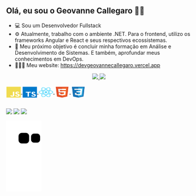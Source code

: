 ## Olá, eu sou o Geovanne Callegaro 👋🏼

- 💻 Sou um Desenvolvedor Fullstack
- ⚙ Atualmente, trabalho com o ambiente .NET. Para o frontend, utilizo os frameworks Angular e React e seus respectivos ecossistemas.
- 🌱 Meu próximo objetivo é concluir minha formação em Análise e Desenvolvimento de Sistemas. E também, aprofundar meus conhecimentos em DevOps. 
- 👨🏼‍💻 Meu website: <a href = "https://devgeovannecallegaro.vercel.app" target="_blank">https://devgeovannecallegaro.vercel.app</a>

<div align="center">
  <a href="https://github.com/geovannecallegaro">
  <img height="180em" src="https://github-readme-stats.vercel.app/api?username=geovannecallegaro&show_icons=true&theme=dark&include_all_commits=true&count_private=true"/>
  <img height="180em" src="https://github-readme-stats.vercel.app/api/top-langs/?username=geovannecallegaro&layout=compact&langs_count=7&theme=dark"/>
</div>
  
<div style="display: inline_block"><br>
  <img align="center" alt="Geovanne-Js" height="30" width="40" src="https://raw.githubusercontent.com/devicons/devicon/master/icons/javascript/javascript-plain.svg">
  <img align="center" alt="Geovanne-Ts" height="30" width="40" src="https://raw.githubusercontent.com/devicons/devicon/master/icons/typescript/typescript-plain.svg">
  <img align="center" alt="Geovanne-React" height="30" width="40" src="https://raw.githubusercontent.com/devicons/devicon/master/icons/react/react-original.svg">
  <img align="center" alt="Geovanne-HTML" height="30" width="40" src="https://raw.githubusercontent.com/devicons/devicon/master/icons/html5/html5-original.svg">
  <img align="center" alt="Geovanne-CSS" height="30" width="40" src="https://raw.githubusercontent.com/devicons/devicon/master/icons/css3/css3-original.svg">

  ##

 <div> 
  <a href="https://instagram.com/geovanne_ca" target="_blank"><img src="https://img.shields.io/badge/-Instagram-%23E4405F?style=for-the-badge&logo=instagram&logoColor=white" target="_blank"></a>
  <a href = "mailto:callegarog00@gmail.com"><img src="https://img.shields.io/badge/-Gmail-%23333?style=for-the-badge&logo=gmail&logoColor=white" target="_blank"></a>
  <a href="https://www.linkedin.com/in/geovanne-callegaro-76b1a8216/" target="_blank"><img src="https://img.shields.io/badge/-LinkedIn-%230077B5?style=for-the-badge&logo=linkedin&logoColor=white" target="_blank"></a> 
 
  ![Snake animation](https://github.com/geovannecallegaro/geovannecallegaro/blob/output/github-contribution-grid-snake.svg)
 
</div>
